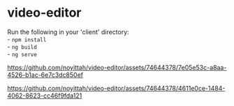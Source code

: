 
# video-editor
Run the following in your 'client' directory:<br>
    - `npm install`<br>
    - `ng build`<br>
    - `ng serve`




https://github.com/noyittah/video-editor/assets/74644378/7e05e53c-a8aa-4526-b1ac-6e7c3dc850ef

https://github.com/noyittah/video-editor/assets/74644378/4611e0ce-1484-4062-8623-cc46f9fda121


